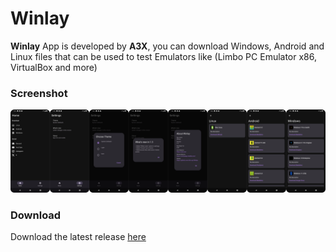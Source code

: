 # Winlay
**Winlay** App is developed by **A3X**, you can download Windows, Android and Linux files that can be used to test Emulators like (Limbo PC Emulator x86, VirtualBox and more)

### Screenshot

![screenshot](https://raw.githubusercontent.com/a3x-xyz/Winlay/refs/heads/main/uploads/screenshot.png)

### Download

Download the latest release [here](https://github.com/a3x-xyz/Winlay/releases/latest)
